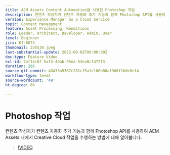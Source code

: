 ```yaml
---
title: AEM Assets Content Automation을 사용한 Photoshop 작업
description: 컨텐츠 작성자가 컨텐츠 자동화 추가 기능과 함께 Photoshop API를 사용하여 AEM Assets 내에서 Creative Cloud 작업을 수행하는 방법에 대해 알아봅니다.
version: Experience Manager as a Cloud Service
topic: Content Management
feature: Asset Processing, Renditions
role: Leader, Architect, Developer, Admin, User
level: Beginner
jira: KT-8074
thumbnail: 336539.jpeg
last-substantial-update: 2022-09-02T00:00:00Z
doc-type: Feature Video
exl-id: 7af14c0f-5a13-49ab-95ea-53ea8cf472f3
duration: 286
source-git-commit: 48433a5367c281cf5a1c106b08a1306f1b0e8ef4
workflow-type: tm+mt
source-wordcount: '49'
ht-degree: 0%

---
```


# Photoshop 작업

컨텐츠 작성자가 컨텐츠 자동화 추가 기능과 함께 Photoshop API를 사용하여 AEM Assets 내에서 Creative Cloud 작업을 수행하는 방법에 대해 알아봅니다.

>[!VIDEO](https://video.tv.adobe.com/v/3423926?quality=12&learn=on&captions=kor)
